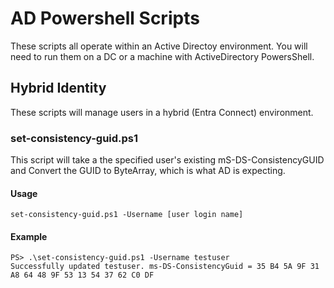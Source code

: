 # AD Powershell Scripts

These scripts all operate within an Active Directoy environment. You will need to run them on a DC or a machine with ActiveDirectory PowersShell.

## Hybrid Identity

These scripts will manage users in a hybrid (Entra Connect) environment.

### set-consistency-guid.ps1

This script will take a the specified user's existing mS-DS-ConsistencyGUID and Convert the GUID to ByteArray, which is what AD is expecting.

#### Usage

```set-consistency-guid.ps1 -Username [user login name]```

#### Example

```
PS> .\set-consistency-guid.ps1 -Username testuser
Successfully updated testuser. ms-DS-ConsistencyGuid = 35 B4 5A 9F 31 A8 64 48 9F 53 13 54 37 62 C0 DF
```
